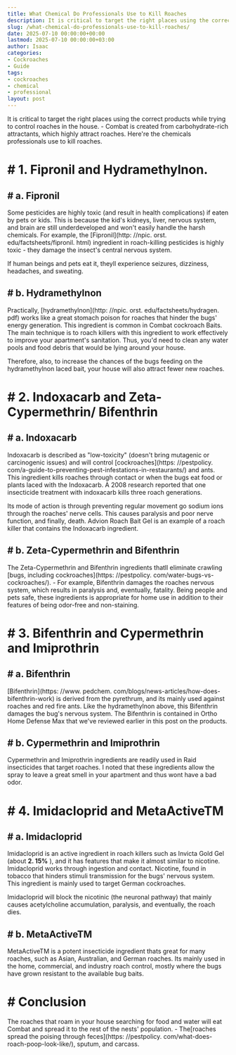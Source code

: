 ```yaml
---
title: What Chemical Do Professionals Use to Kill Roaches
description: It is critical to target the right places using the correct products while trying to control roaches in the house . - Combat is created from carbohydrate-rich...
slug: /what-chemical-do-professionals-use-to-kill-roaches/
date: 2025-07-10 00:00:00+00:00
lastmod: 2025-07-10 00:00:00+03:00
author: Isaac
categories:
- Cockroaches
- Guide
tags:
- cockroaches
- chemical
- professional
layout: post
---
```


It is critical to target the right places using the correct products while trying to control roaches in the house. - Combat is created from carbohydrate-rich attractants, which highly attract roaches. Here're the chemicals professionals use to kill roaches.

# # **1. Fipronil and Hydramethylnon.**

## # a. Fipronil

Some pesticides are highly toxic (and result in health complications) if eaten by pets or kids. This is because the kid's kidneys, liver, nervous system, and brain are still underdeveloped and won't easily handle the harsh chemicals. For example, the [Fipronil](http: //npic. orst. edu/factsheets/fipronil. html) ingredient in roach-killing pesticides is highly toxic - they damage the insect's central nervous system.

If human beings and pets eat it, theyll experience seizures, dizziness, headaches, and sweating.

## # b. Hydramethylnon

Practically, [hydramethylnon](http: //npic. orst. edu/factsheets/hydragen. pdf) works like a great stomach poison for roaches that hinder the bugs' energy generation. This ingredient is common in Combat cockroach Baits. The main technique is to roach killers with this ingredient to work effectively to improve your apartment's sanitation. Thus, you'd need to clean any water pools and food debris that would be lying around your house.

Therefore, also, to increase the chances of the bugs feeding on the hydramethylnon laced bait, your house will also attract fewer new roaches.

# # **2. Indoxacarb and Zeta-Cypermethrin/ Bifenthrin**

## # a. Indoxacarb

Indoxacarb is described as "low-toxicity" (doesn't bring mutagenic or carcinogenic issues) and will control [cockroaches](https: //pestpolicy. com/a-guide-to-preventing-pest-infestations-in-restaurants/) and ants. This ingredient kills roaches through contact or when the bugs eat food or plants laced with the Indoxacarb. A 2008 research reported that one insecticide treatment with indoxacarb kills three roach generations.

Its mode of action is through preventing regular movement go sodium ions through the roaches' nerve cells. This causes paralysis and poor nerve function, and finally, death. Advion Roach Bait Gel is an example of a roach killer that contains the Indoxacarb ingredient.

## # b. Zeta-Cypermethrin and Bifenthrin

The Zeta-Cypermethrin and Bifenthrin ingredients thatll eliminate crawling [bugs, including cockroaches](https: //pestpolicy. com/water-bugs-vs-cockroaches/). - For example, Bifenthrin damages the roaches nervous system, which results in paralysis and, eventually, fatality. Being people and pets safe, these ingredients is appropriate for home use in addition to their features of being odor-free and non-staining.

# # **3. Bifenthrin and Cypermethrin and Imiprothrin**

## # a. Bifenthrin

[Bifenthrin](https: //www. pedchem. com/blogs/news-articles/how-does-bifenthrin-work) is derived from the pyrethrum, and its mainly used against roaches and red fire ants. Like the hydramethylnon above, this Bifenthrin damages the bug's nervous system. The Bifenthrin is contained in Ortho Home Defense Max that we've reviewed earlier in this post on the products.

## # b. Cypermethrin and Imiprothrin

Cypermethrin and Imiprothrin ingredients are readily used in Raid insecticides that target roaches. I noted that these ingredients allow the spray to leave a great smell in your apartment and thus wont have a bad odor.

# # **4. Imidacloprid and MetaActiveTM**

## # a. Imidacloprid

Imidacloprid is an active ingredient in roach killers such as Invicta Gold Gel (about **2. 15%** ), and it has features that make it almost similar to nicotine. Imidacloprid works through ingestion and contact. Nicotine, found in tobacco that hinders stimuli transmission for the bugs' nervous system. This ingredient is mainly used to target German cockroaches.

Imidacloprid will block the nicotinic (the neuronal pathway) that mainly causes acetylcholine accumulation, paralysis, and eventually, the roach dies.

## # b. MetaActiveTM

MetaActiveTM is a potent insecticide ingredient thats great for many roaches, such as Asian, Australian, and German roaches. Its mainly used in the home, commercial, and industry roach control, mostly where the bugs have grown resistant to the available bug baits.

# # Conclusion

The roaches that roam in your house searching for food and water will eat Combat and spread it to the rest of the nests' population. - The[roaches spread the poising through feces](https: //pestpolicy. com/what-does-roach-poop-look-like/), sputum, and carcass.
